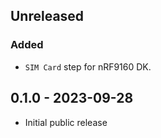 ## Unreleased

### Added

-   `SIM Card` step for nRF9160 DK.

## 0.1.0 - 2023-09-28

-   Initial public release
